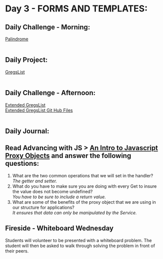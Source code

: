 # Day 3 - FORMS AND TEMPLATES:

## Daily Challenge - Morning:
[Palindrome](https://github.com/IDMiller2020/week3-day3-morning-challenge)
<br> <br>
## Daily Project:
[GregsList](https://github.com/BoiseCodeWorks/spring21-gregslist)
<br> <br>
## Daily Challenge - Afternoon:
[Extended GregsList](https://idmiller2020.github.io/spring21-gregslist/) <br>
[Extended GregsList Git Hub Files](https://github.com/IDMiller2020/spring21-gregslist)
<br><br>

## Daily Journal:
## Read Advancing with JS > [An Intro to Javascript Proxy Objects](https://codeworksacademy.com/fs-student-guide/resources/wk3/03-Proxies/) and answer the following questions:
1. What are the two common operations that we will set in the handler? <br>
*The getter and setter.* <br>
2. What do you have to make sure you are doing with every Get to insure the value does not become undefined? <br>
*You have to be sure to include a return value.* <br>
3. What are some of the benefits of the proxy object that we are using in our structure for applications? <br>
*It ensures that data can only be manipulated by the Service.* <br>

## Fireside - Whiteboard Wednesday
Students will volunteer to be presented with a whiteboard problem. The student will then be asked to walk through solving the problem in front of their peers.